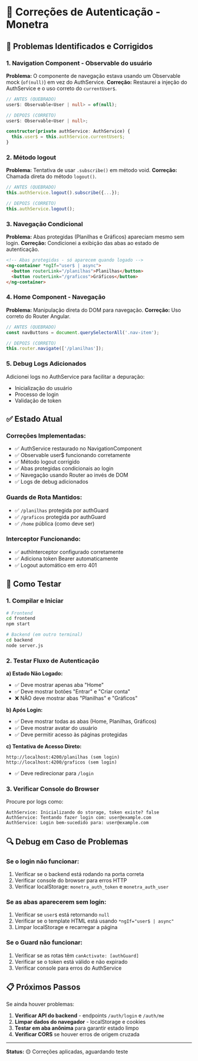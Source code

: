 # 🔧 Correções de Autenticação - Monetra

## 🚨 Problemas Identificados e Corrigidos

### 1. **Navigation Component - Observable do usuário**
**Problema:** O componente de navegação estava usando um Observable mock (`of(null)`) em vez do AuthService.
**Correção:** Restaurei a injeção do AuthService e o uso correto do `currentUser$`.

```typescript
// ANTES (QUEBRADO)
user$: Observable<User | null> = of(null);

// DEPOIS (CORRETO)
user$: Observable<User | null>;

constructor(private authService: AuthService) {
  this.user$ = this.authService.currentUser$;
}
```

### 2. **Método logout**
**Problema:** Tentativa de usar `.subscribe()` em método void.
**Correção:** Chamada direta do método `logout()`.

```typescript
// ANTES (QUEBRADO)
this.authService.logout().subscribe({...});

// DEPOIS (CORRETO)  
this.authService.logout();
```

### 3. **Navegação Condicional**
**Problema:** Abas protegidas (Planilhas e Gráficos) apareciam mesmo sem login.
**Correção:** Condicionei a exibição das abas ao estado de autenticação.

```html
<!-- Abas protegidas - só aparecem quando logado -->
<ng-container *ngIf="user$ | async">
  <button routerLink="/planilhas">Planilhas</button>
  <button routerLink="/graficos">Gráficos</button>
</ng-container>
```

### 4. **Home Component - Navegação**
**Problema:** Manipulação direta do DOM para navegação.
**Correção:** Uso correto do Router Angular.

```typescript
// ANTES (QUEBRADO)
const navButtons = document.querySelectorAll('.nav-item');

// DEPOIS (CORRETO)
this.router.navigate(['/planilhas']);
```

### 5. **Debug Logs Adicionados**
Adicionei logs no AuthService para facilitar a depuração:
- Inicialização do usuário
- Processo de login
- Validação de token

## ✅ Estado Atual

### **Correções Implementadas:**
- ✅ AuthService restaurado no NavigationComponent
- ✅ Observable user$ funcionando corretamente
- ✅ Método logout corrigido
- ✅ Abas protegidas condicionais ao login
- ✅ Navegação usando Router ao invés de DOM
- ✅ Logs de debug adicionados

### **Guards de Rota Mantidos:**
- ✅ `/planilhas` protegida por authGuard
- ✅ `/graficos` protegida por authGuard
- ✅ `/home` pública (como deve ser)

### **Interceptor Funcionando:**
- ✅ authInterceptor configurado corretamente
- ✅ Adiciona token Bearer automaticamente
- ✅ Logout automático em erro 401

## 🧪 Como Testar

### 1. **Compilar e Iniciar**
```bash
# Frontend
cd frontend
npm start

# Backend (em outro terminal)
cd backend  
node server.js
```

### 2. **Testar Fluxo de Autenticação**

**a) Estado Não Logado:**
- ✅ Deve mostrar apenas aba "Home"
- ✅ Deve mostrar botões "Entrar" e "Criar conta"
- ❌ NÃO deve mostrar abas "Planilhas" e "Gráficos"

**b) Após Login:**
- ✅ Deve mostrar todas as abas (Home, Planilhas, Gráficos)
- ✅ Deve mostrar avatar do usuário
- ✅ Deve permitir acesso às páginas protegidas

**c) Tentativa de Acesso Direto:**
```
http://localhost:4200/planilhas (sem login)
http://localhost:4200/graficos (sem login)
```
- ✅ Deve redirecionar para `/login`

### 3. **Verificar Console do Browser**
Procure por logs como:
```
AuthService: Inicializando do storage, token existe? false
AuthService: Tentando fazer login com: user@example.com
AuthService: Login bem-sucedido para: user@example.com
```

## 🔍 Debug em Caso de Problemas

### **Se o login não funcionar:**
1. Verificar se o backend está rodando na porta correta
2. Verificar console do browser para erros HTTP
3. Verificar localStorage: `monetra_auth_token` e `monetra_auth_user`

### **Se as abas aparecerem sem login:**
1. Verificar se `user$` está retornando `null`
2. Verificar se o template HTML está usando `*ngIf="user$ | async"`
3. Limpar localStorage e recarregar a página

### **Se o Guard não funcionar:**
1. Verificar se as rotas têm `canActivate: [authGuard]`
2. Verificar se o token está válido e não expirado
3. Verificar console para erros do AuthService

## 📋 Próximos Passos

Se ainda houver problemas:
1. **Verificar API do backend** - endpoints `/auth/login` e `/auth/me`
2. **Limpar dados do navegador** - localStorage e cookies
3. **Testar em aba anônima** para garantir estado limpo
4. **Verificar CORS** se houver erros de origem cruzada

---

**Status:** 🟡 Correções aplicadas, aguardando teste